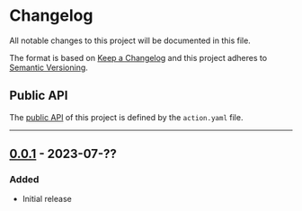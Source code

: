 # Changelog
All notable changes to this project will be documented in this file.

The format is based on [Keep a Changelog](https://keepachangelog.com/en)
and this project adheres to [Semantic Versioning](https://semver.org/spec/v2.0.0.html).

## Public API

The [public API](https://semver.org/spec/v2.0.0.html#spec-item-1) of this project is defined by the `action.yaml` file.


---
## [0.0.1](https://github.com/julienloizelet/ddev-add-on-test-init/releases/tag/v0.0.1) - 2023-07-??

### Added
- Initial release
